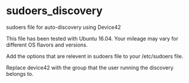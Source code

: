 # sudoers_discovery
sudoers file for auto-discovery using Device42


This file has been tested with Ubuntu 16.04. Your mileage may vary for different OS flavors and versions.

Add the options that are relevent in sudoers file to your /etc/sudoers file. 

Replace device42 with the group that the user running the discovery belongs to.
